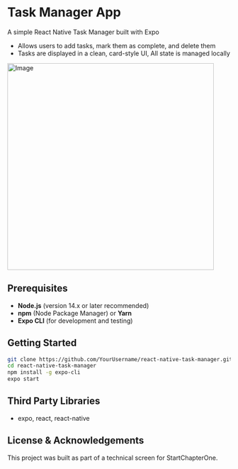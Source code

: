 # Task Manager App

A simple React Native Task Manager built with Expo
- Allows users to add tasks, mark them as complete, and delete them
- Tasks are displayed in a clean, card-style UI, All state is managed locally

<img width="466" alt="Image" src="https://github.com/user-attachments/assets/8eeafb2f-110f-4e43-a8ab-5db14e7e464b" />

## Prerequisites
- **Node.js** (version 14.x or later recommended)
- **npm** (Node Package Manager) or **Yarn**
- **Expo CLI** (for development and testing)

## Getting Started
  ```bash
  git clone https://github.com/YourUsername/react-native-task-manager.git
  cd react-native-task-manager
  npm install -g expo-cli
  expo start
  ```

## Third Party Libraries
- expo, react, react-native

## License & Acknowledgements
This project was built as part of a technical screen for StartChapterOne.
